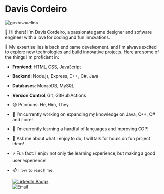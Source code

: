 # Davis Cordeiro

<img src="https://komarev.com/ghpvc/?username=redninja25&label=Profile%20views&color=0e75b6&style=flat" alt="gustavoaclins" />

👋 Hi there! I'm Davis Cordeiro, a passionate game designer and software engineer with a love for coding and fun innovations.

🚀 My expertise lies in back end game development, and I'm always excited to explore new technologies and build innovative projects. Here are some of the things I'm proficient in:

- **Frontend**: HTML, CSS, JavaScript
- **Backend**: Node.js, Express, C++, C#, Java
- **Databases**: MongoDB, MySQL
- **Version Control**: Git, GitHub Actions

- 😄 Pronouns: He, Him, They
- 🔭 I’m currently working on expanding my knowledge on Java, C++, C# and more!
- 🌱 I’m currently learning a handful of languages and improving OOP!
- 💬 Ask me about what I enjoy to do, I will talk for hours on fun project ideas!
- ⚡ Fun fact: I enjoy not only the learning experience, but making a good user experience!


- 📫 How to reach me:
  
  <a href="https://www.linkedin.com/in/davis-cordeiro-b75b32260/">
    <img src="https://img.shields.io/badge/LinkedIn-blue?style=for-the-badge&logo=linkedin&logoColor=white" alt="LinkedIn Badge"/>
  </a>
  <br>
  <a href="mailto:redninja25@digitalninjadev.ca">
    <img src="https://img.shields.io/badge/Gmail-D14836?style=for-the-badge&logo=gmail&logoColor=white" alt="Email"/>
  </a>
